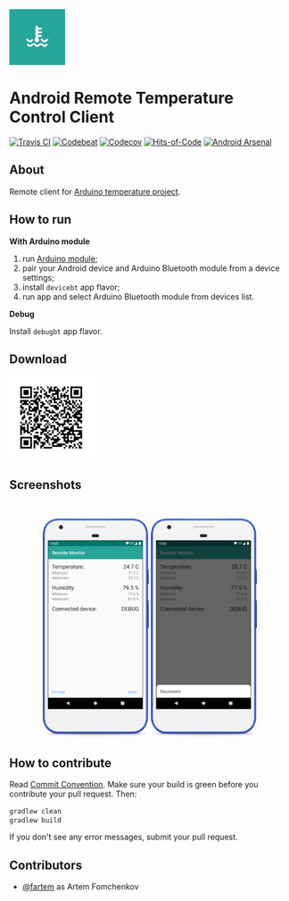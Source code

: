 <img src="media/logo/ic_app.png" height="100px" />

Android Remote Temperature Control Client
=============

[![Travis CI](https://travis-ci.org/fartem/android-remote-temperature-control-client.svg?branch=master)](https://travis-ci.org/fartem/android-remote-temperature-control-client)
[![Codebeat](https://codebeat.co/badges/18d9fcff-7f58-4b78-943e-47bc4d091238)](https://codebeat.co/projects/github-com-fartem-android-remote-temperature-control-client-master)
[![Codecov](https://codecov.io/gh/fartem/android-remote-temperature-control-client/branch/master/graph/badge.svg)](https://codecov.io/gh/fartem/android-remote-temperature-control-client)
[![Hits-of-Code](https://hitsofcode.com/github/fartem/android-remote-temperature-control-client)](https://hitsofcode.com/view/github/fartem/android-remote-temperature-control-client)
[![Android Arsenal](https://img.shields.io/badge/Android%20Arsenal-Android%20Home%20Control%20Client-brightgreen.svg?style=flat)](https://android-arsenal.com/details/3/7943)

About
-------------

Remote client for [Arduino temperature project](https://github.com/fartem/arduino-temperature-control).

How to run
-------------

__With Arduino module__

1. run [Arduino module](https://github.com/fartem/arduino-temperature-control);
2. pair your Android device and Arduino Bluetooth module from a device settings;
3. install `devicebt` app flavor;
4. run app and select Arduino Bluetooth module from devices list.

__Debug__

Install `debugbt` app flavor.

Download
-------------

<img src="media/qrcodes/github_download.png" height="150px" />

Screenshots
-------------

<br/>
<p align="center">
  <img src="media/screenshots/screenshot_01.png" width="190" />
  <img src="media/screenshots/screenshot_02.png" width="190" />
</p>

How to contribute
-------------

Read [Commit Convention](https://github.com/fartem/repository-rules/blob/master/commit-convention/COMMIT_CONVENTION.md). Make sure your build is green before you contribute your pull request. Then:

```shell
gradlew clean
gradlew build
```

If you don't see any error messages, submit your pull request.

Contributors
-------------

* [@fartem](https://github.com/fartem) as Artem Fomchenkov
